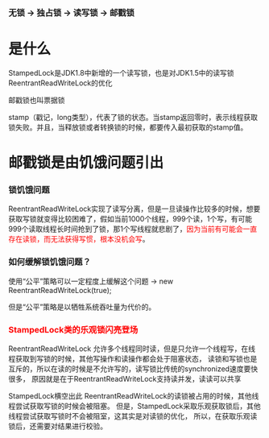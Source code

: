 ### 无锁 -> 独占锁 -> 读写锁 -> 邮戳锁

# 是什么

StampedLock是JDK1.8中新增的一个读写锁，也是对JDK1.5中的读写锁ReentrantReadWriteLock的优化

邮戳锁也叫票据锁

stamp（戳记，long类型），代表了锁的状态。当stamp返回零时，表示线程获取锁失败。并且，当释放锁或者转换锁的时候，都要传入最初获取的stamp值。

# 邮戳锁是由饥饿问题引出

### 锁饥饿问题

ReentrantReadWriteLock实现了读写分离，但是一旦读操作比较多的时候，想要获取写锁就变得比较困难了，假如当前1000个线程，999个读，1个写，有可能999个读取线程长时间抢到了锁，那1个写线程就悲剧了，<font color = 'red'>因为当前有可能会一直存在读锁，而无法获得写惯，根本没机会写</font>。

### 如何缓解锁饥饿问题？

使用“公平”策略可以一定程度上缓解这个问题 -> new ReentrantReadWriteLock(true);

但是“公平”策略是以牺牲系统吞吐量为代价的。

### <font color = 'red'>StampedLock类的乐观锁闪亮登场</font>

ReentrantReadWriteLock
允许多个线程同时读，但是只允许一个线程写，在线程获取到写锁的时候，其他写操作和读操作都会处于阻塞状态，
读锁和写锁也是互斥的，所以在读的时候是不允许写的，读写锁比传统的synchronized速度要快很多，
原因就是在于ReentrantReadWriteLock支持读并发，读读可以共享

StampedLock横空出此
ReentrantReadWriteLock的读锁被占用的时候，其他线程尝试获取写锁的时候会被阻塞。
但是，StampedLock采取乐观获取锁后，其他线程尝试获取写锁时不会被阻室，这其实是对读锁的优化，
所以，在获取乐观读锁后，还需要对结果进行校验。











